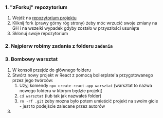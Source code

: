 ### 1. "zForkuj" repozytorium
1. Wejdź na [repozytorium projektu](https://github.com/Wyxuch/warsawjs-workshop-57-introduction-to-react-JK)
2. Kliknij fork (prawy górny róg strony) żeby móc wrzucić swoje zmiany na GH i na wszelki wypadek gdyby zostało w przyszłości usunięte
3. Sklonuj swoje repozytorium

### 2. Najpierw robimy zadania z folderu `zadania`

### 3. Bombowy warsztat
1. W konsoli przejdź do głównego folderu
2. Stwórz nowy projekt w React z pomocą boilerplate'a przygotowanego przez jego twórców:
   1. Użyj komendy `npx create-react-app warsztat` (warsztat to nazwa nowego folderu w którym będzie projekt)
   2. `cd warsztat` (lub tak jak nazwałeś folder)
   3. `rm -rf .git` żeby można było potem umieścić projekt na swoim gicie - jest to podejście zalecane przez autorów
3.